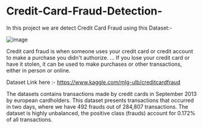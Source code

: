 # Credit-Card-Fraud-Detection-

In this project we are detect Credit Card Fraud using this Dataset:-

![image](https://user-images.githubusercontent.com/68801296/89783304-5b041d00-db34-11ea-9ad4-aa560b23b785.png)


Credit card fraud is when someone uses your credit card or credit account to make a purchase you didn't authorize. ... If you lose your credit card or have it stolen, it can be used to make purchases or other transactions, either in person or online.

Dataset Link here :- https://www.kaggle.com/mlg-ulb/creditcardfraud

The datasets contains transactions made by credit cards in September 2013 by european cardholders.
This dataset presents transactions that occurred in two days, where we have 492 frauds out of 284,807 transactions. The dataset is highly unbalanced, the positive class (frauds) account for 0.172% of all transactions.


